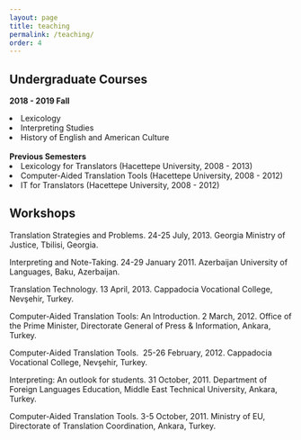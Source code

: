 ```yaml
---
layout: page
title: teaching
permalink: /teaching/
order: 4
---
```

<h2>Undergraduate Courses</h2>

<b>2018 - 2019 Fall</b>

<li>Lexicology</li>
<li>Interpreting Studies</li>
<li>History of English and American Culture</li>
<br>
<b>Previous Semesters</b>

<li>Lexicology for Translators (Hacettepe University, 2008 - 2013)</li>
<li>Computer-Aided Translation Tools (Hacettepe University, 2008 - 2012)</li>
<li>IT for Translators (Hacettepe University, 2008 - 2012)</li>

<h2>Workshops</h2>
<p>Translation Strategies and Problems. 24-25 July, 2013. Georgia Ministry of Justice, Tbilisi, Georgia.</p>
<p>Interpreting and Note-Taking. 24-29 January 2011. Azerbaijan University of Languages, Baku, Azerbaijan.</p>
<p>Translation Technology. 13 April, 2013. Cappadocia Vocational College, Nevşehir, Turkey.</p>
<p>Computer-Aided Translation Tools: An Introduction. 2 March, 2012. Office of the Prime Minister, Directorate General of Press & Information, Ankara, Turkey.</p>
<p>Computer-Aided Translation Tools.  25-26 February, 2012. Cappadocia Vocational College, Nevşehir, Turkey.</p>
<p>Interpreting: An outlook for students. 31 October, 2011. Department of Foreign Languages Education, Middle East Technical University, Ankara, Turkey.</p>
<p>Computer-Aided Translation Tools. 3-5 October, 2011. Ministry of EU, Directorate of Translation Coordination, Ankara, Turkey.</p>
